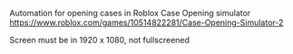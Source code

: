 Automation for opening cases in Roblox Case Opening simulator<br>
https://www.roblox.com/games/10514822281/Case-Opening-Simulator-2

Screen must be in 1920 x 1080, not fullscreened
